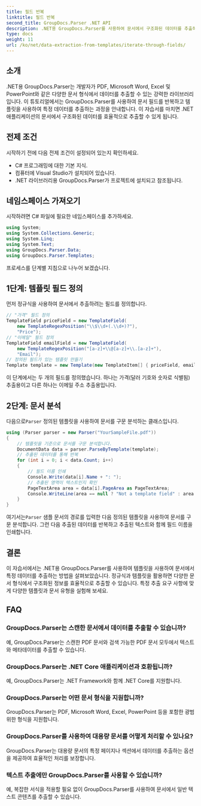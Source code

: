 ```yaml
---
title: 필드 반복
linktitle: 필드 반복
second_title: GroupDocs.Parser .NET API
description: .NET용 GroupDocs.Parser를 사용하여 문서에서 구조화된 데이터를 추출하는 방법을 알아보세요. 문서 데이터 추출 기능으로 .NET 애플리케이션을 강화하세요.
type: docs
weight: 11
url: /ko/net/data-extraction-from-templates/iterate-through-fields/
---
```

## 소개
.NET용 GroupDocs.Parser는 개발자가 PDF, Microsoft Word, Excel 및 PowerPoint와 같은 다양한 문서 형식에서 데이터를 추출할 수 있는 강력한 라이브러리입니다. 이 튜토리얼에서는 GroupDocs.Parser를 사용하여 문서 필드를 반복하고 템플릿을 사용하여 특정 데이터를 추출하는 과정을 안내합니다. 이 자습서를 마치면 .NET 애플리케이션의 문서에서 구조화된 데이터를 효율적으로 추출할 수 있게 됩니다.
## 전제 조건
시작하기 전에 다음 전제 조건이 설정되어 있는지 확인하세요.
- C# 프로그래밍에 대한 기본 지식.
- 컴퓨터에 Visual Studio가 설치되어 있습니다.
- .NET 라이브러리용 GroupDocs.Parser가 프로젝트에 설치되고 참조됩니다.

## 네임스페이스 가져오기
시작하려면 C# 파일에 필요한 네임스페이스를 추가하세요.
```csharp
using System;
using System.Collections.Generic;
using System.Linq;
using System.Text;
using GroupDocs.Parser.Data;
using GroupDocs.Parser.Templates;
```
프로세스를 단계별 지침으로 나누어 보겠습니다.
## 1단계: 템플릿 필드 정의
먼저 정규식을 사용하여 문서에서 추출하려는 필드를 정의합니다.
```csharp
// "가격" 필드 정의
TemplateField priceField = new TemplateField(
    new TemplateRegexPosition("\\$\\d+(.\\d+)?"),
    "Price");
// "이메일" 필드 정의
TemplateField emailField = new TemplateField(
    new TemplateRegexPosition("[a-z]+\\@[a-z]+\\.[a-z]+"),
    "Email");
// 정의된 필드가 있는 템플릿 만들기
Template template = new Template(new TemplateItem[] { priceField, emailField });
```
이 단계에서는 두 개의 필드를 정의했습니다. 하나는 가격(달러 기호와 숫자로 식별됨) 추출용이고 다른 하나는 이메일 주소 추출용입니다.
## 2단계: 문서 분석
 다음으로`Parser` 정의된 템플릿을 사용하여 문서를 구문 분석하는 클래스입니다.
```csharp
using (Parser parser = new Parser("YourSampleFile.pdf"))
{
    // 템플릿을 기준으로 문서를 구문 분석합니다.
    DocumentData data = parser.ParseByTemplate(template);
    // 추출된 데이터를 통해 반복
    for (int i = 0; i < data.Count; i++)
    {
        // 필드 이름 인쇄
        Console.Write(data[i].Name + ": ");
        // 추출된 영역이 텍스트인지 확인
        PageTextArea area = data[i].PageArea as PageTextArea;
        Console.WriteLine(area == null ? "Not a template field" : area.Text);
    }
}
```
 여기서는`Parser` 샘플 문서의 경로를 입력한 다음 정의된 템플릿을 사용하여 문서를 구문 분석합니다. 그런 다음 추출된 데이터를 반복하고 추출된 텍스트와 함께 필드 이름을 인쇄합니다.
## 결론
이 자습서에서는 .NET용 GroupDocs.Parser를 사용하여 템플릿을 사용하여 문서에서 특정 데이터를 추출하는 방법을 살펴보았습니다. 정규식과 템플릿을 활용하면 다양한 문서 형식에서 구조화된 정보를 효율적으로 추출할 수 있습니다. 특정 추출 요구 사항에 맞게 다양한 템플릿과 문서 유형을 실험해 보세요.

## FAQ
### GroupDocs.Parser는 스캔한 문서에서 데이터를 추출할 수 있습니까?
예, GroupDocs.Parser는 스캔한 PDF 문서와 검색 가능한 PDF 문서 모두에서 텍스트와 메타데이터를 추출할 수 있습니다.
### GroupDocs.Parser는 .NET Core 애플리케이션과 호환됩니까?
예, GroupDocs.Parser는 .NET Framework와 함께 .NET Core를 지원합니다.
### GroupDocs.Parser는 어떤 문서 형식을 지원합니까?
GroupDocs.Parser는 PDF, Microsoft Word, Excel, PowerPoint 등을 포함한 광범위한 형식을 지원합니다.
### GroupDocs.Parser를 사용하여 대용량 문서를 어떻게 처리할 수 있나요?
GroupDocs.Parser는 대용량 문서의 특정 페이지나 섹션에서 데이터를 추출하는 옵션을 제공하여 효율적인 처리를 보장합니다.
### 텍스트 추출에만 GroupDocs.Parser를 사용할 수 있습니까?
예, 복잡한 서식을 적용할 필요 없이 GroupDocs.Parser를 사용하여 문서에서 일반 텍스트 콘텐츠를 추출할 수 있습니다.